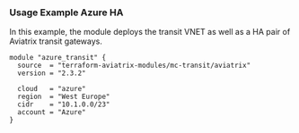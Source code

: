### Usage Example Azure HA

In this example, the module deploys the transit VNET as well as a HA pair of Aviatrix transit gateways.

```hcl
module "azure_transit" {
  source  = "terraform-aviatrix-modules/mc-transit/aviatrix"
  version = "2.3.2"

  cloud   = "azure"
  region  = "West Europe"
  cidr    = "10.1.0.0/23"
  account = "Azure"
}
```